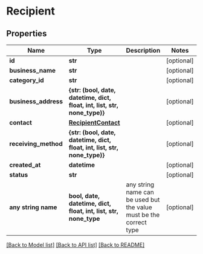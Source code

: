 # Recipient


## Properties
Name | Type | Description | Notes
------------ | ------------- | ------------- | -------------
**id** | **str** |  | [optional] 
**business_name** | **str** |  | [optional] 
**category_id** | **str** |  | [optional] 
**business_address** | **{str: (bool, date, datetime, dict, float, int, list, str, none_type)}** |  | [optional] 
**contact** | [**RecipientContact**](RecipientContact.md) |  | [optional] 
**receiving_method** | **{str: (bool, date, datetime, dict, float, int, list, str, none_type)}** |  | [optional] 
**created_at** | **datetime** |  | [optional] 
**status** | **str** |  | [optional] 
**any string name** | **bool, date, datetime, dict, float, int, list, str, none_type** | any string name can be used but the value must be the correct type | [optional]

[[Back to Model list]](../README.md#documentation-for-models) [[Back to API list]](../README.md#documentation-for-api-endpoints) [[Back to README]](../README.md)


